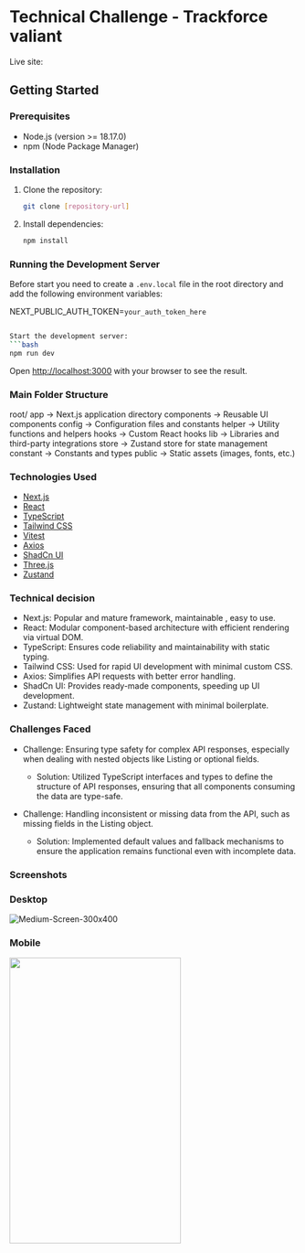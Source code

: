 # Technical Challenge - Trackforce valiant
Live site: 
## Getting Started

### Prerequisites

- Node.js (version >= 18.17.0)
- npm (Node Package Manager)

### Installation

1. Clone the repository:
    ```bash
    git clone [repository-url]
    ```

2. Install dependencies:
    ```bash
    npm install
    ```

### Running the Development Server

Before start you need to create a `.env.local` file in the root directory and add the following environment variables:

NEXT_PUBLIC_AUTH_TOKEN=`your_auth_token_here`

```bash

Start the development server:
```bash
npm run dev
```

Open [http://localhost:3000](http://localhost:3000) with your browser to see the result.


### Main Folder Structure

root/
        app -> Next.js application directory
        components -> Reusable UI components
        config -> Configuration files and constants
        helper -> Utility functions and helpers
        hooks -> Custom React hooks
        lib -> Libraries and third-party integrations
        store -> Zustand store for state management
        constant -> Constants and types
        public -> Static assets (images, fonts, etc.)


### Technologies Used

- [Next.js](https://nextjs.org/)
- [React](https://reactjs.org/)
- [TypeScript](https://www.typescriptlang.org/)
- [Tailwind CSS](https://tailwindcss.com/)
- [Vitest](https://vitest.dev/)
- [Axios](https://axios-http.com/docs/intro)
- [ShadCn UI](https://ui.shadcn.com/)
- [Three.js](https://threejs.org/)
- [Zustand](https://zustand.docs.pmnd.rs/getting-started/introduction)


### Technical decision

- Next.js: Popular and mature framework, maintainable , easy to use.
- React: Modular component-based architecture with efficient rendering via virtual DOM.
- TypeScript: Ensures code reliability and maintainability with static typing.
- Tailwind CSS: Used for rapid UI development with minimal custom CSS.
- Axios: Simplifies API requests with better error handling.
- ShadCn UI: Provides ready-made components, speeding up UI development.
- Zustand: Lightweight state management with minimal boilerplate.

### Challenges Faced

- Challenge: Ensuring type safety for complex API responses, especially when dealing with nested objects like Listing or optional fields.
    - Solution: Utilized TypeScript interfaces and types to define the structure of API responses, ensuring that all components consuming the data are type-safe.


- Challenge: Handling inconsistent or missing data from the API, such as missing fields in the Listing object.
    - Solution: Implemented default values and fallback mechanisms to ensure the application remains functional even with incomplete data.
 
### Screenshots

### Desktop
![Medium-Screen-300x400](https://github.com/user-attachments/assets/7f470382-19f5-4726-9a0b-18d6f63f0c17)

### Mobile
<img src="https://github.com/user-attachments/assets/b691919d-fb99-44b3-af91-aed16770d421" width="300" height="500" /> 


